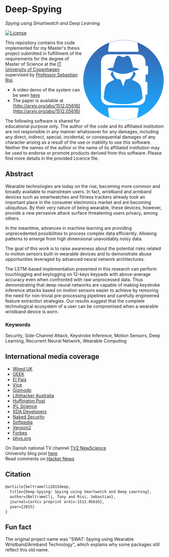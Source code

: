 # Deep-Spying
*Spying using Smartwatch and Deep Learning*

[![License](http://img.shields.io/badge/license-APACHE2-blue.svg)](LICENSE.txt)

<img src="logo.png?raw=true" align="right"/>

This repository contains the code implemented for my Master's thesis project submitted in fulfillment of the requirements for the degree of Master of Science at the [IT University of Copenhagen](http://en.itu.dk/) supervised by [Professor Sebastian Risi](http://sebastianrisi.com/).

* A video demo of the system can be seen [here](https://youtu.be/ZBwSfvnoq5U)
* The paper is available at [http://arxiv.org/abs/1512.05616](http://arxiv.org/abs/1512.05616)

The following software is shared for educational purpose only. The author of the code and its affiliated institution are not responsible in any manner whatsoever for any damages, including any direct, indirect, special, incidental, or consequential damages of any character arising as a result of the use or inability to use this software. Neither the names of the author or the name of its affiliated institution may be used to endorse or promote products derived from this software. Please find more details in the provided Licence file.

## Abstract
Wearable technologies are today on the rise, becoming more common and broadly available to mainstream users. In fact, wristband and armband devices such as smartwatches and fitness trackers already took an important place in the consumer electronics market and are becoming ubiquitous. By their very nature of being wearable, these devices, however, provide a new pervasive attack surface threatening users privacy, among others.

In the meantime, advances in machine learning are providing unprecedented possibilities to process complex data efficiently. Allowing patterns to emerge from high dimensional unavoidably noisy data.

The goal of this work is to raise awareness about the potential risks related to motion sensors built-in wearable devices and to demonstrate abuse opportunities leveraged by advanced neural network architectures.

The LSTM-based implementation presented in this research can perform touchlogging and keylogging on 12-keys keypads with above-average accuracy even when confronted with raw unprocessed data. Thus demonstrating that deep neural networks are capable of making keystroke inference attacks based on motion sensors easier to achieve by removing the need for non-trivial pre-processing pipelines and carefully engineered feature extraction strategies. Our results suggest that the complete technological ecosystem of a user can be compromised when a wearable wristband device is worn.

### Keywords
Security, Side-Channel Attack, Keystroke Inference, Motion Sensors, Deep Learning, Recurrent Neural Network, Wearable Computing

## International media coverage
* [Wired UK](http://www.wired.co.uk/news/archive/2015-12/21/smartwatch-typing-spying)
* [GEEK](http://www.geek.com/news/your-smartwatch-can-guess-your-pin-1642965/)
* [El Pais](http://tecnologia.elpais.com/tecnologia/2015/12/21/actualidad/1450722128_471371.html)
* [Vice](http://motherboard.vice.com/read/heres-how-your-smartphone-can-reveal-what-youre-typing)
* [Gizmodo](http://gizmodo.com/your-smartwatchs-motion-sensors-can-reveal-everything-y-1750442236)
* [Lifehacker Australia](http://www.lifehacker.com.au/2016/01/should-you-be-worried-about-smartwatches-and-smartphones-spying-on-you/)
* [Huffington Post](http://www.huffingtonpost.com/entry/smartwatch-hack-passwords_5689e6d5e4b014efe0daceeb)
* [IFL Science](http://www.iflscience.com/technology/new-ways-your-smartwatch-and-phone-may-be-spying-you-how-worried-should-you-be)
* [XDA Developers](http://www.xda-developers.com/xda-external-link/how-your-smartwatch-can-reveal-what-youre-typing/)
* [Naked Security](https://nakedsecurity.sophos.com/2016/01/11/could-your-smartwatch-be-giving-away-your-atm-pin/)
* [Softpedia](http://news.softpedia.com/news/smartwatches-can-be-used-to-spy-on-your-card-s-pin-code-498756.shtml)
* [Version2](http://www.version2.dk/artikel/itu-studerende-sensorer-i-smartwatch-kan-afsloere-pinkoden-til-dit-dankort-549635)
* [Forbes](http://www.forbes.com/sites/kalevleetaru/2016/01/15/when-cameras-and-wearables-could-be-used-to-steal-passwords-and-keys/)
* [phys.org](http://phys.org/news/2016-01-ways-smartwatch-spying.html)

On Danish national TV channel [TV2 NewScience](http://play.tv2.dk/programmer/magasiner/serier/newscience/smarture-kan-afsloere-din-pinkode-109753/)  
University blog post [here](http://en.itu.dk/About-ITU/Press/News-from-ITU/Your-smartwatch-can-reveal-your-PIN-code)  
Read comments on [Hacker News](https://news.ycombinator.com/item?id=10758298)

## Citation

    @article{beltramelli2015deep,
      title={Deep-Spying: Spying using Smartwatch and Deep Learning},
      author={Beltramelli, Tony and Risi, Sebastian},
      journal={arXiv preprint arXiv:1512.05616},
      year={2015}
    }

## Fun fact
The original project name was "SWAT: Spying using Wearable Wristband/Armband Technology", which explains why some packages still reflect this old name.
